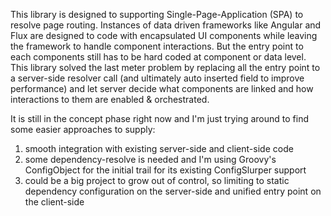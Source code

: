 This library is designed to supporting Single-Page-Application (SPA) to resolve page routing. Instances of data driven frameworks like Angular and Flux are designed to code with encapsulated UI components while leaving the framework to handle component interactions. But the entry point to each components still has to be hard coded at component or data level. This library solved the last meter problem by replacing all the entry point to a server-side resolver call (and ultimately auto inserted field to improve performance) and let server decide what components are linked and how interactions to them are enabled & orchestrated.

It is still in the concept phase right now and I'm just trying around to find some easier approaches to supply:
  1. smooth integration with existing server-side and client-side code
  2. some dependency-resolve is needed and I'm using Groovy's ConfigObject for the initial trail for its existing ConfigSlurper support
  3. could be a big project to grow out of control, so limiting to static dependency configuration on the server-side and unified entry point on the client-side